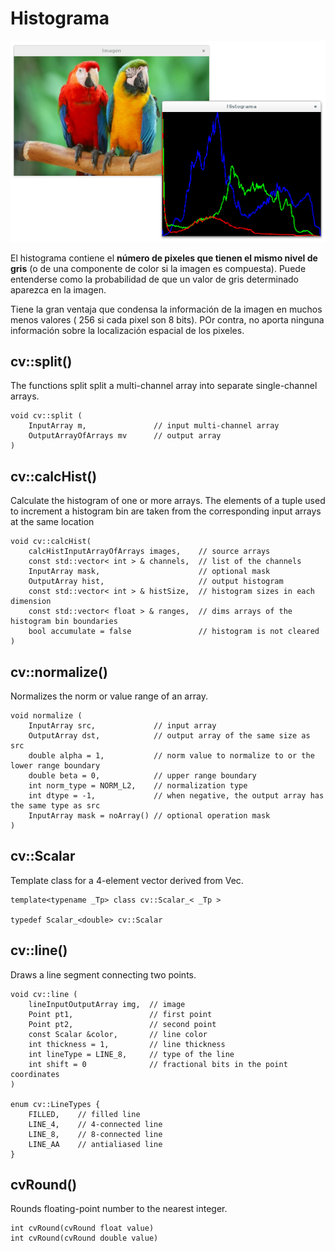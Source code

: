 # Histograma

![Histograma](screenshot/01.png)

El histograma contiene el __número de pixeles que tienen el mismo nivel de gris__ (o de una componente de color si la imagen es compuesta). Puede entenderse como la probabilidad de que un valor de gris determinado aparezca en la imagen. 

Tiene la gran ventaja que condensa la información de la imagen en muchos menos valores ( 256 si cada pixel son 8 bits). POr contra, no aporta ninguna información sobre la localización espacial de los pixeles.

## cv::split()

The functions split split a multi-channel array into separate single-channel
arrays.

```
void cv::split (
    InputArray m,               // input multi-channel array
    OutputArrayOfArrays mv      // output array
)
```


## cv::calcHist()

Calculate the histogram of one or more arrays. The elements of a tuple used to
increment a histogram bin are taken from the corresponding input arrays at the
same location

```
void cv::calcHist(
    calcHistInputArrayOfArrays images,    // source arrays
    const std::vector< int > & channels,  // list of the channels
    InputArray mask,                      // optional mask
    OutputArray hist,                     // output histogram
    const std::vector< int > & histSize,  // histogram sizes in each dimension
    const std::vector< float > & ranges,  // dims arrays of the histogram bin boundaries
    bool accumulate = false               // histogram is not cleared
)
```


## cv::normalize()

Normalizes the norm or value range of an array.

```
void normalize (
    InputArray src,             // input array
    OutputArray dst,            // output array of the same size as src
    double alpha = 1,           // norm value to normalize to or the lower range boundary
    double beta = 0,            // upper range boundary
    int norm_type = NORM_L2,    // normalization type
    int dtype = -1,             // when negative, the output array has the same type as src
    InputArray mask = noArray() // optional operation mask
)
```


## cv::Scalar

Template class for a 4-element vector derived from Vec.

```
template<typename _Tp> class cv::Scalar_< _Tp >

typedef Scalar_<double> cv::Scalar

```


## cv::line()

Draws a line segment connecting two points.

```
void cv::line (
    lineInputOutputArray img,  // image
    Point pt1,                 // first point
    Point pt2,                 // second point
    const Scalar &color,       // line color
    int thickness = 1,         // line thickness
    int lineType = LINE_8,     // type of the line
    int shift = 0              // fractional bits in the point coordinates
)

enum cv::LineTypes {
    FILLED,    // filled line
    LINE_4,    // 4-connected line
    LINE_8,    // 8-connected line
    LINE_AA    // antialiased line
}

```

## cvRound()

Rounds floating-point number to the nearest integer.

    int cvRound(cvRound float value)
    int cvRound(cvRound double value)

